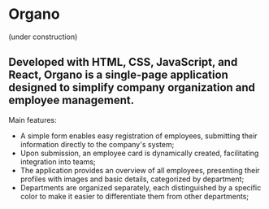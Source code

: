 # Organo 
(under construction)

## Developed with HTML, CSS, JavaScript, and React, Organo is a single-page application designed to simplify company organization and employee management.

Main features:
- A simple form enables easy registration of employees, submitting their information directly to the company's system;
- Upon submission, an employee card is dynamically created, facilitating integration into teams;
- The application provides an overview of all employees, presenting their profiles with images and basic details, categorized by department;
- Departments are organized separately, each distinguished by a specific color to make it easier to differentiate them from other departments;
